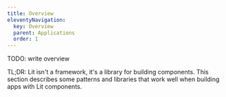 ```yaml
---
title: Overview
eleventyNavigation:
  key: Overview
  parent: Applications
  order: 1
---
```


TODO: write overview

TL;DR: Lit isn't a framework, it's a library for building components. This section describes some patterns and libraries that work well when building apps with Lit components.


